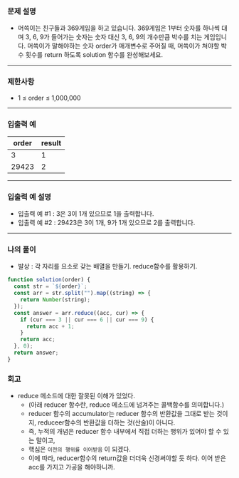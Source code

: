 ### 문제 설명

- 머쓱이는 친구들과 369게임을 하고 있습니다. 369게임은 1부터 숫자를 하나씩 대며 3, 6, 9가 들어가는 숫자는 숫자 대신 3, 6, 9의 개수만큼 박수를 치는 게임입니다. 머쓱이가 말해야하는 숫자 order가 매개변수로 주어질 때, 머쓱이가 쳐야할 박수 횟수를 return 하도록 solution 함수를 완성해보세요.

---

### 제한사항

- 1 ≤ order ≤ 1,000,000

---

### 입출력 예

| order | result |
| ----- | ------ |
| 3     | 1      |
| 29423 | 2      |

---

### 입출력 예 설명

- 입출력 예 #1 : 3은 3이 1개 있으므로 1을 출력합니다.
- 입출력 예 #2 : 29423은 3이 1개, 9가 1개 있으므로 2를 출력합니다.

---

### 나의 풀이

- 발상 : 각 자리를 요소로 갖는 배열을 만들기. reduce함수를 활용하기.

```javascript
function solution(order) {
  const str = `${order}`;
  const arr = str.split("").map((string) => {
    return Number(string);
  });
  const answer = arr.reduce((acc, cur) => {
    if (cur === 3 || cur === 6 || cur === 9) {
      return acc + 1;
    }
    return acc;
  }, 0);
  return answer;
}
```

### 회고

- reduce 메소드에 대한 잘못된 이해가 있었다.
  - (아래 reducer 함수란, reduce 메소드에 넘겨주는 콜백함수를 의미합니다.)
  - reducer 함수의 accumulator는 reducer 함수의 반환값을 그대로 받는 것이지, reduceer함수의 반환값을 더하는 것(산술)이 아니다.
  - 즉, 누적의 개념은 reducer 함수 내부에서 직접 더하는 행위가 있어야 할 수 있는 말이고,
  - 핵심은 `이전의 행위를 이어받음` 이 되겠다.
  - 이에 따라, reducer함수의 return값을 더더욱 신경써야할 듯 하다. 이어 받은 acc를 가지고 가공을 해야하니까.
